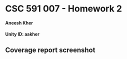 # CSC 591 007  - Homework 2  
#### Aneesh Kher  
#### Unity ID: aakher  

## Coverage report screenshot  
  


